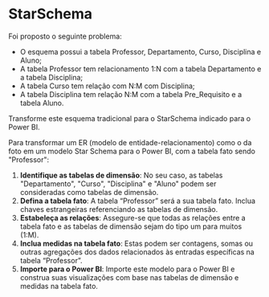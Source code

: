 # StarSchema

Foi proposto o seguinte problema:

* O esquema possui a tabela Professor, Departamento, Curso, Disciplina e Aluno;
* A tabela Professor tem relacionamento 1:N com a tabela Departamento e a tabela Disciplina;
* A tabela Curso tem relação com N:M com Disciplina;
* A tabela Disciplina tem relação N:M com a tabela Pre_Requisito e a tabela Aluno.

Transforme este esquema tradicional para o StarSchema indicado para o Power BI.

Para transformar um ER (modelo de entidade-relacionamento) como o da foto em um modelo Star Schema para o Power BI, com a tabela fato sendo "Professor":

1. **Identifique as tabelas de dimensão**: No seu caso, as tabelas "Departamento", "Curso", "Disciplina" e "Aluno" podem ser consideradas como tabelas de dimensão.
2. **Defina a tabela fato**: A tabela “Professor” será a sua tabela fato. Inclua chaves estrangeiras referenciando as tabelas de dimensão.
3. **Estabeleça as relações**: Assegure-se que todas as relações entre a tabela fato e as tabelas de dimensão sejam do tipo um para muitos (1:M).
4. **Inclua medidas na tabela fato**: Estas podem ser contagens, somas ou outras agregações dos dados relacionados às entradas específicas na tabela “Professor”.
5. **Importe para o Power BI**: Importe este modelo para o Power BI e construa suas visualizações com base nas tabelas de dimensão e medidas na tabela fato.

